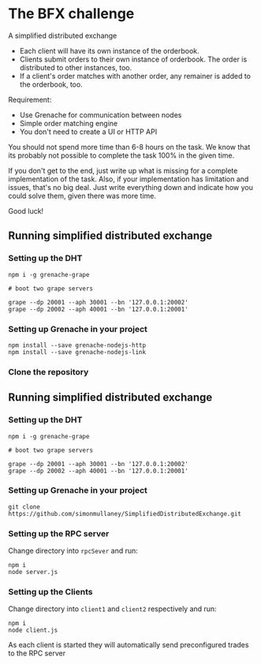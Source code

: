 # The BFX challenge

A simplified distributed exchange

* Each client will have its own instance of the orderbook.
* Clients submit orders to their own instance of orderbook. The order is distributed to other instances, too.
* If a client's order matches with another order, any remainer is added to the orderbook, too.

Requirement:
* Use Grenache for communication between nodes
* Simple order matching engine
* You don't need to create a UI or HTTP API

You should not spend more time than 6-8 hours on the task. We know that its probably not possible to complete the task 100% in the given time.


If you don't get to the end, just write up what is missing for a complete implementation of the task. Also, if your implementation has limitation and issues, that's no big deal. Just write everything down and indicate how you could solve them, given there was more time.

Good luck!



## Running simplified distributed exchange


### Setting up the DHT

```
npm i -g grenache-grape
```

```
# boot two grape servers

grape --dp 20001 --aph 30001 --bn '127.0.0.1:20002'
grape --dp 20002 --aph 40001 --bn '127.0.0.1:20001'
```

### Setting up Grenache in your project

```
npm install --save grenache-nodejs-http
npm install --save grenache-nodejs-link
```


### Clone the repository

## Running simplified distributed exchange


### Setting up the DHT

```
npm i -g grenache-grape
```

```
# boot two grape servers

grape --dp 20001 --aph 30001 --bn '127.0.0.1:20002'
grape --dp 20002 --aph 40001 --bn '127.0.0.1:20001'
```

### Setting up Grenache in your project

```
git clone https://github.com/simonmullaney/SimplifiedDistributedExchange.git
```

### Setting up the RPC server

Change directory into `rpcSever` and run:

```
npm i
node server.js
```

### Setting up the Clients

Change directory into `client1` and `client2`  respectively and run:

```
npm i
node client.js
```

As each client is started they will automatically send preconfigured trades to the RPC server
